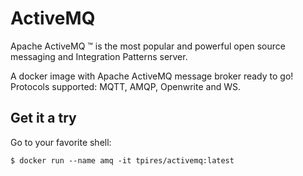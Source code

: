 ActiveMQ
============================

Apache ActiveMQ ™ is the most popular and powerful open source messaging and Integration Patterns server.

A docker image with Apache ActiveMQ message broker ready to go! Protocols supported: MQTT, AMQP, Openwrite and WS.

Get it a try
----------

Go to your favorite shell:
```
$ docker run --name amq -it tpires/activemq:latest
```
